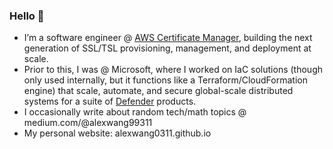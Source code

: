 ### Hello 👋
-  I’m a software engineer @ [AWS Certificate Manager](https://aws.amazon.com/certificate-manager/), building the next generation of SSL/TSL provisioning, management, and deployment at scale.
-  Prior to this, I was @ Microsoft, where I worked on IaC solutions (though only used internally, but it functions like a Terraform/CloudFormation engine) that scale, automate, and secure global-scale distributed systems for a suite of [Defender](https://www.microsoft.com/en-us/security/business/microsoft-defender) products.
-  I occasionally write about random tech/math topics @ medium.com/@alexwang99311
-  My personal website: alexwang0311.github.io
<!--
**alexwang0311/alexwang0311** is a ✨ _special_ ✨ repository because its `README.md` (this file) appears on your GitHub profile.

Here are some ideas to get you started:


- 🌱 I’m currently learning ...
- 👯 I’m looking to collaborate on ...
- 🤔 I’m looking for help with ...
- 💬 Ask me about ...
- 📫 How to reach me: ...
- 😄 Pronouns: ...
- ⚡ Fun fact: ...
-->

